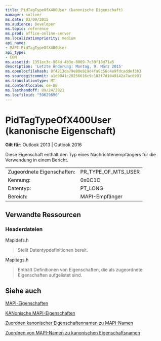 ```yaml
---
title: PidTagTypeOfX400User (kanonische Eigenschaft)
manager: soliver
ms.date: 03/09/2015
ms.audience: Developer
ms.topic: reference
ms.prod: office-online-server
ms.localizationpriority: medium
api_name:
- MAPI.PidTagTypeOfX400User
api_type:
- COM
ms.assetid: 1351ec3c-984d-4b3e-8009-7c39f18d71a5
description: 'Letzte Änderung: Montag, 9. März 2015'
ms.openlocfilehash: 8f4213da79e80e919d4fa9c56c4e9fdcaddef3b3
ms.sourcegitcommit: a1d9041c20256616c9c183f7d1049142a7ac6991
ms.translationtype: MT
ms.contentlocale: de-DE
ms.lasthandoff: 09/24/2021
ms.locfileid: "59629690"
---
```

# <a name="pidtagtypeofx400user-canonical-property"></a>PidTagTypeOfX400User (kanonische Eigenschaft)

  
  
**Gilt für**: Outlook 2013 | Outlook 2016 
  
Diese Eigenschaft enthält den Typ eines Nachrichtenempfängers für die Verwendung in einem Bericht.
  
|||
|:-----|:-----|
|Zugeordnete Eigenschaften:  <br/> |PR_TYPE_OF_MTS_USER  <br/> |
|Kennung:  <br/> |0x0C1C  <br/> |
|Datentyp:  <br/> |PT_LONG  <br/> |
|Bereich:  <br/> |MAPI-Empfänger  <br/> |
   
## <a name="related-resources"></a>Verwandte Ressourcen

### <a name="header-files"></a>Headerdateien

Mapidefs.h
  
> Stellt Datentypdefinitionen bereit.
    
Mapitags.h
  
> Enthält Definitionen von Eigenschaften, die als zugeordnete Eigenschaften aufgelistet sind.
    
## <a name="see-also"></a>Siehe auch



[MAPI-Eigenschaften](mapi-properties.md)
  
[KANonische MAPI-Eigenschaften](mapi-canonical-properties.md)
  
[Zuordnen kanonischer Eigenschaftennamen zu MAPI-Namen](mapping-canonical-property-names-to-mapi-names.md)
  
[Zuordnen von MAPI-Namen zu kanonischen Eigenschaftsnamen](mapping-mapi-names-to-canonical-property-names.md)

